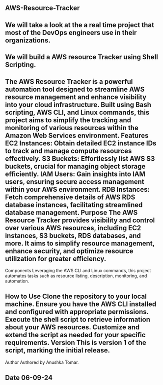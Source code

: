 AWS-Resource-Tracker
----------------------------------
We will take a look at the a real time project that most of the DevOps engineers use in their organizations.
-------------------------------------
We will build a AWS resource Tracker using Shell Scripting.
------------------------------------
The AWS Resource Tracker is a powerful automation tool designed to streamline AWS resource management and enhance visibility into your cloud infrastructure. Built using Bash scripting, AWS CLI, and Linux commands, this project aims to simplify the tracking and monitoring of various resources within the Amazon Web Services environment. Features EC2 Instances: Obtain detailed EC2 instance IDs to track and manage compute resources effectively. S3 Buckets: Effortlessly list AWS S3 buckets, crucial for managing object storage efficiently. IAM Users: Gain insights into IAM users, ensuring secure access management within your AWS environment. RDB Instances: Fetch comprehensive details of AWS RDS database instances, facilitating streamlined database management. Purpose The AWS Resource Tracker provides visibility and control over various AWS resources, including EC2 instances, S3 buckets, RDS databases, and more. It aims to simplify resource management, enhance security, and optimize resource utilization for greater efficiency.
-------------------------------------
Components Leveraging the AWS CLI and Linux commands, this project automates tasks such as resource listing, description, monitoring, and automation.

How to Use Clone the repository to your local machine. Ensure you have the AWS CLI installed and configured with appropriate permissions. Execute the shell script to retrieve information about your AWS resources. Customize and extend the script as needed for your specific requirements. Version This is version 1 of the script, marking the initial release.
-----------------------------------

Author Authored by Anushka Tomar.

Date 06-09-24
--------------------------------
